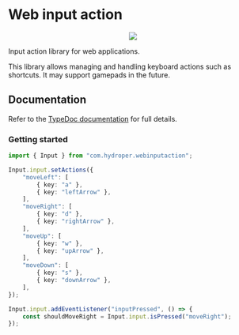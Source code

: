 # Web input action

<p align="center">
  <a href="https://tsdocs.dev/docs/com.hydroper.webinputaction/1.0.0/index.html">
    <img src="https://img.shields.io/badge/TypeDoc%20Documentation-gray">
  </a>
</p>

Input action library for web applications.

This library allows managing and handling keyboard actions such as shortcuts. It may support gamepads in the future.

## Documentation

Refer to the [TypeDoc documentation](https://tsdocs.dev/docs/com.hydroper.webinputaction/1.0.0/index.html) for full details.

### Getting started

```ts
import { Input } from "com.hydroper.webinputaction";

Input.input.setActions({
    "moveLeft": [
        { key: "a" },
        { key: "leftArrow" },
    ],
    "moveRight": [
        { key: "d" },
        { key: "rightArrow" },
    ],
    "moveUp": [
        { key: "w" },
        { key: "upArrow" },
    ],
    "moveDown": [
        { key: "s" },
        { key: "downArrow" },
    ],
});

Input.input.addEventListener("inputPressed", () => {
    const shouldMoveRight = Input.input.isPressed("moveRight");
});
```
